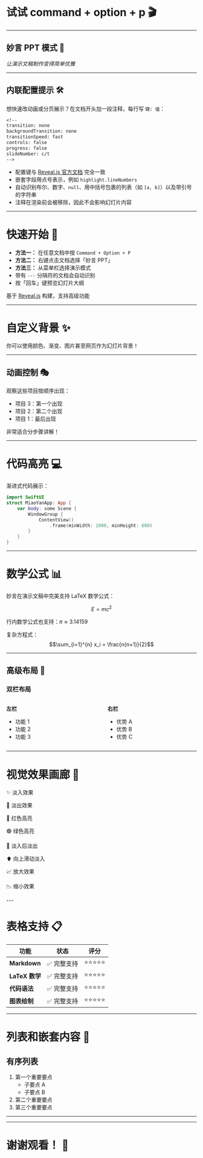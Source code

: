 # 试试 command + option + p 🎬

---

## 妙言 PPT 模式 🎉

*让演示文稿制作变得简单优雅*

---

## 内联配置提示 🛠️

想快速改动画或分页展示？在文档开头加一段注释，每行写 `键: 值`：

```txt
<!--
transition: none
backgroundTransition: none
transitionSpeed: fast
controls: false
progress: false
slideNumber: c/t
-->
```

- 配置键与 [Reveal.js 官方文档](https://revealjs.com/config/) 完全一致
- 嵌套字段用点号表示，例如 `highlight.lineNumbers`
- 自动识别布尔、数字、`null`、用中括号包裹的列表（如 `[a, b]`）以及带引号的字符串
- 注释在渲染前会被移除，因此不会影响幻灯片内容

---

# 快速开始 🚀

- **方法一：** 在任意文档中按 `Command + Option + P`
- **方法二：** 右键点击文档选择「妙言 PPT」
- **方法三：** 从菜单栏选择演示模式
- 带有 `---` 分隔符的文档会自动识别
- 按「回车」键预览幻灯片大纲

基于 [Reveal.js](https://revealjs.com/markdown/) 构建，支持高级功能

---

<!-- .slide: data-background="#F8CB9E" -->
# 自定义背景 ✨

你可以使用颜色、渐变、图片甚至网页作为幻灯片背景！

---

## 动画控制 🎭

观察这些项目按顺序出现：

- 项目 3：第一个出现 <!-- .element: class="fragment" data-fragment-index="1" -->
- 项目 2：第二个出现 <!-- .element: class="fragment" data-fragment-index="2" -->
- 项目 1：最后出现 <!-- .element: class="fragment" data-fragment-index="3" -->

非常适合分步骤讲解！

---

# 代码高亮 💻

渐进式代码展示：

```swift [1|2-4|5-7|8]
import SwiftUI
struct MiaoYanApp: App {
    var body: some Scene {
        WindowGroup {
            ContentView()
                .frame(minWidth: 1000, minHeight: 600)
        }
    }
}
```

---

# 数学公式 📊

妙言在演示文稿中完美支持 LaTeX 数学公式：

$$E = mc^2$$

行内数学公式也支持：$\pi \approx 3.14159$

复杂方程式：
$$\sum_{i=1}^{n} x_i = \frac{n(n+1)}{2}$$

---

## 高级布局 🎯

### 双栏布局

<div style="display: flex; gap: 2rem;">
<div style="flex: 1;">

**左栏**

- 功能 1
- 功能 2  
- 功能 3

</div>
<div style="flex: 1;">

**右栏**

- 优势 A
- 优势 B
- 优势 C

</div>
</div>

---

# 视觉效果画廊 🎨

<p class="fragment">✨ 淡入效果</p>
<p class="fragment fade-out">👻 淡出效果</p>
<p class="fragment highlight-red">🔴 红色高亮</p>
<p class="fragment highlight-green">🟢 绿色高亮</p>
<p class="fragment fade-in-then-out">💫 淡入后淡出</p>
<p class="fragment fade-up">⬆️ 向上滑动淡入</p>
<p class="fragment grow">📈 放大效果</p>
<p class="fragment shrink">📉 缩小效果</p>
---

# 表格支持 📋

| 功能 | 状态 | 评分 |
|------|------|------|
| **Markdown** | ✅ 完整支持 | ⭐⭐⭐⭐⭐ |
| **LaTeX 数学** | ✅ 完整支持 | ⭐⭐⭐⭐⭐ |
| **代码语法** | ✅ 完整支持 | ⭐⭐⭐⭐⭐ |
| **图表绘制** | ✅ 完整支持 | ⭐⭐⭐⭐⭐ |

---

# 列表和嵌套内容 📝

## 有序列表

1. 第一个重要要点
   - 子要点 A
   - 子要点 B
2. 第二个重要要点
3. 第三个重要要点

---

<!-- .slide: data-background-iframe="https://miaoyan.app/" -->
<!-- .slide: data-background-interactive -->

---

# 谢谢观看！ 🙏
